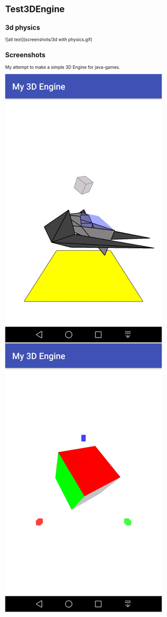 # Test3DEngine

3d physics
----
![alt text](screenshots/3d with physics.gif)

Screenshots
------------

My attempt to make a simple 3D Engine for java-games.

![alt text](screenshots/screenshot_3.png "screen 1")
![alt text](screenshots/screenshot_1.png "screen 2")
